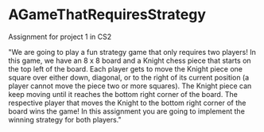 # AGameThatRequiresStrategy
Assignment for project 1 in CS2

"We are going to play a fun strategy game that only requires two 
players! In this game, we have an 8 x 8 board and a Knight chess piece that starts on the top left
of the board. Each player gets to move the Knight piece one square over either down, diagonal,
or to the right of its current position (a player cannot move the piece two or more squares). The
Knight piece can keep moving until it reaches the bottom right corner of the board. The
respective player that moves the Knight to the bottom right corner of the board wins the game! In
this assignment you are going to implement the winning strategy for both players."
